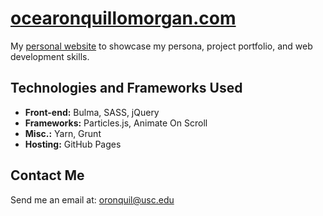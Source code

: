 # [ocearonquillomorgan.com](https://oceanronquillomorgan.com)

My <a href="http://oceanronquillomorgan.github.io" target="_blank">personal website</a> to showcase my persona, project portfolio, and web development skills.

## Technologies and Frameworks Used

- <strong>Front-end:</strong> Bulma, SASS, jQuery
- <strong>Frameworks:</strong> Particles.js, Animate On Scroll
- <strong>Misc.:</strong> Yarn, Grunt
- <strong>Hosting:</strong> GitHub Pages

## Contact Me

Send me an email at: <a href="mailto:oronquil@usc.edu">oronquil@usc.edu</a>
